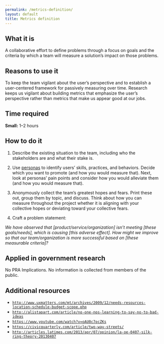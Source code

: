 ```yaml
---
permalink: /metrics-definition/
layout: default
title: Metrics definition
---
```


## What it is

A collaborative effort to define problems through a focus on goals and the criteria by which a team will measure a solution’s impact on those problems.

## Reasons to use it

To keep the team vigilant about the user’s perspective and to establish a user-centered framework for passively measuring over time. Research keeps us vigilant about building metrics that emphasize the user’s perspective rather than metrics that make us appear good at our jobs.

## Time required

**Small:** 1–2 hours

## How to do it

1. Describe the existing situation to the team, including who the stakeholders are and what their stake is.

2. Use [personas](../personas/) to identify users’ skills, practices, and behaviors. Decide which you want to promote (and how you would measure that). Next, look at personas’ pain points and consider how you would alleviate them (and how you would measure that).

3. Anonymously collect the team’s greatest hopes and fears. Print these out, group them by topic, and discuss. Think about how you can measure throughout the project whether it is aligning with your collective hopes or deviating toward your collective fears.

4. Craft a problem statement:

  *We have observed that [product/service/organization] isn’t meeting [these goals/needs], which is causing [this adverse effect]. How might we improve so that our team/organization is more successful based on [these measurable criteria]?*

## Applied in government research

No PRA Implications. No information is collected from members of the public.

## Additional resources

- [`http://www.uxmatters.com/mt/archives/2009/12/needs-resources-location-schedule-budget-scope.php`](http://www.uxmatters.com/mt/archives/2009/12/needs-resources-location-schedule-budget-scope.php)
- [`http://alistapart.com/article/no-one-nos-learning-to-say-no-to-bad-ideas`](http://alistapart.com/article/no-one-nos-learning-to-say-no-to-bad-ideas)
- [`https://www.youtube.com/watch?v=oAU0c7ocZKs`](https://www.youtube.com/watch?v=oAU0c7ocZKs)
- [`https://civicquarterly.com/article/two-way-streets/`](https://civicquarterly.com/article/two-way-streets/)
- [`http://articles.latimes.com/2013/apr/07/opinion/la-oe-0407-silk-ring-theory-20130407`](http://articles.latimes.com/2013/apr/07/opinion/la-oe-0407-silk-ring-theory-20130407)
